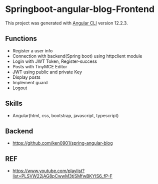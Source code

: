 # Springboot-angular-blog-Frontend

This project was generated with [Angular CLI](https://github.com/angular/angular-cli) version 12.2.3.

## Functions
* Register a user info
* Connection with backend(Spring boot) using httpclient module
* Login with JWT Token, Register-success 
* Posts with TinyMCE Editor
* JWT using public and private Key
* Display posts
* Implement guard
* Logout

## Skills
* Angular(html, css, bootstrap, javascript, typescript)


## Backend 
* https://github.com/ken0901/spring-angular-blog




## REF
* https://www.youtube.com/playlist?list=PLSVW22jAG8pCwwM3tjSMfwBKYIS6_fP-F
